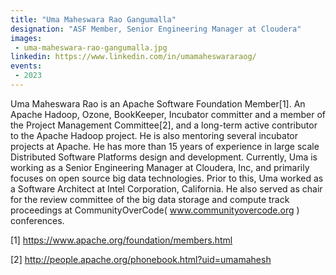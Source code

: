 ```yaml
---
title: "Uma Maheswara Rao Gangumalla"
designation: "ASF Member, Senior Engineering Manager at Cloudera"
images:
 - uma-maheswara-rao-gangumalla.jpg
linkedin: https://www.linkedin.com/in/umamaheswararaog/
events:
 - 2023
---
```


Uma Maheswara Rao is an Apache Software Foundation Member[1]. An Apache Hadoop, Ozone, BookKeeper, Incubator committer and a member of the Project Management Committee[2], and a long-term active contributor to the Apache Hadoop project. He is also mentoring several incubator projects at Apache. He has more than 15 years of experience in large scale Distributed Software Platforms design and development. Currently, Uma is working as a Senior Engineering Manager at Cloudera, Inc, and primarily focuses on open source big data technologies. Prior to this, Uma worked as a Software Architect at Intel Corporation, California. He also served as chair for the review committee of the big data storage and compute track proceedings at CommunityOverCode( www.communityovercode.org ) conferences.
 
 [1] https://www.apache.org/foundation/members.html
 
 [2] http://people.apache.org/phonebook.html?uid=umamahesh